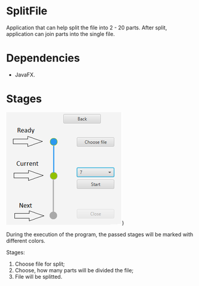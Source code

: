 # SplitFile

Application that can help split the file into 2 - 20 parts. After split, application can join parts into the single file.

# Dependencies
- JavaFX.

# Stages
![alt text](https://raw.githubusercontent.com/Hoppering/SplitFile/master/Stages%20of%20Split.png))

During the execution of the program, the passed stages will be marked with different colors.

Stages:
1. Choose file for split;
2. Choose, how many parts will be divided the file;
3. File will be splitted.
